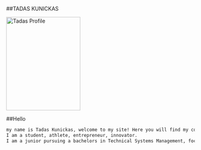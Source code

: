 
##TADAS KUNICKAS

<img src="TadasProfile.jpg" alt="Tadas Profile" style="width:198px;height:250px;">

##Hello
```markdown
my name is Tadas Kunickas, welcome to my site! Here you will find my contact info, academics, projects, and interests!
I am a student, athlete, entrepreneur, innovator.
I am a junior pursuing a bachelors in Technical Systems Management, focusing on entrepreneurship and project management.

```
